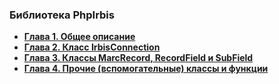 ### Библиотека PhpIrbis

* [**Глава 1. Общее описание**](chapter1.md)
* [**Глава 2. Класс IrbisConnection**](chapter2.md)
* [**Глава 3. Классы MarcRecord, RecordField и SubField**](chapter3.md)
* [**Глава 4. Прочие (вспомогательные) классы и функции**](chapter4.md)
